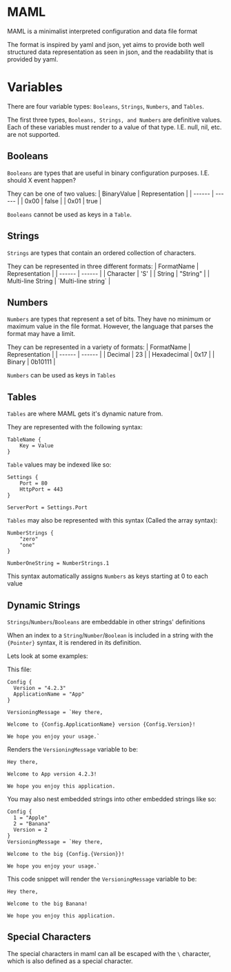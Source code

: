 # MAML
MAML is a minimalist interpreted configuration and data file format


The format is inspired by yaml and json, yet aims to provide both well structured data representation as seen in json, and the readability that is provided by yaml.

# Variables
There are four variable types:
`Booleans`, `Strings`, `Numbers`, and `Tables`.

The first three types, `Booleans, Strings, and Numbers` are definitive values. Each of these variables must render to a value of that type. 
I.E. null, nil, etc. are not supported.

## Booleans
`Booleans` are types that are useful in binary configuration purposes.
I.E. should X event happen?

They can be one of two values:
| BinaryValue | Representation |
| ------ | ------ |
| 0x00 | false |
| 0x01 | true |

`Booleans` cannot be used as keys in a `Table`.

## Strings
`Strings` are types that contain an ordered collection of characters.

They can be represented in three different formats:
| FormatName | Representation |
| ------ | ------ |
| Character | 'S' |
| String | "String" |
| Multi-line String | \`Multi-line string\` |

## Numbers
`Numbers` are types that represent a set of bits. They have no minimum or maximum value in the file format.
However, the language that parses the format may have a limit.

They can be represented in a variety of formats:
| FormatName | Representation |
| ------ | ------ |
| Decimal | 23 |
| Hexadecimal | 0x17 |
| Binary | 0b10111 |

`Numbers` can be used as keys in `Tables`

## Tables
`Tables` are where MAML gets it's dynamic nature from.

They are represented with the following syntax:
```
TableName {
    Key = Value
}
```

`Table` values may be indexed like so:
```
Settings {
    Port = 80
    HttpPort = 443
}

ServerPort = Settings.Port
```

`Tables` may also be represented with this syntax (Called the array syntax):
```
NumberStrings {
    "zero"
    "one"
}

NumberOneString = NumberStrings.1
```
This syntax automatically assigns `Numbers` as keys starting at 0 to each value


## Dynamic Strings
`Strings`/`Numbers`/`Booleans` are embeddable in other strings' definitions

When an index to a `String`/`Number`/`Boolean` is included in a string with the `{Pointer}` syntax, it is rendered in its definition.

Lets look at some examples:

This file:
```
Config {
  Version = "4.2.3"
  ApplicationName = "App"
}

VersioningMessage = `Hey there,

Welcome to {Config.ApplicationName} version {Config.Version}!

We hope you enjoy your usage.`
```

Renders the `VersioningMessage` variable to be:
```
Hey there,

Welcome to App version 4.2.3!

We hope you enjoy this application.
```

You may also nest embedded strings into other embedded strings like so:
```
Config {
  1 = "Apple"
  2 = "Banana"
  Version = 2
}
VersioningMessage = `Hey there,

Welcome to the big {Config.{Version}}!

We hope you enjoy your usage.`
```

This code snippet will render the `VersioningMessage` variable to be:
```
Hey there,

Welcome to the big Banana!

We hope you enjoy this application.
```

## Special Characters
The special characters in maml can all be escaped with the `\` character, which is also defined as a special character.

